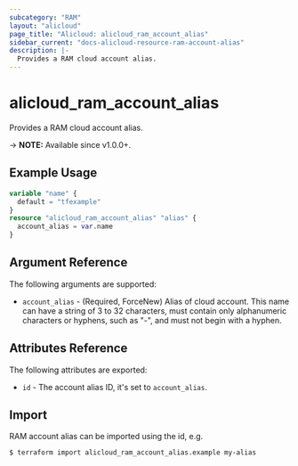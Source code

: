 ```yaml
---
subcategory: "RAM"
layout: "alicloud"
page_title: "Alicloud: alicloud_ram_account_alias"
sidebar_current: "docs-alicloud-resource-ram-account-alias"
description: |-
  Provides a RAM cloud account alias.
---
```


# alicloud_ram_account_alias

Provides a RAM cloud account alias.

-> **NOTE:** Available since v1.0.0+.

## Example Usage

```terraform
variable "name" {
  default = "tfexample"
}
resource "alicloud_ram_account_alias" "alias" {
  account_alias = var.name
}
```
## Argument Reference

The following arguments are supported:

* `account_alias` - (Required, ForceNew) Alias of cloud account. This name can have a string of 3 to 32 characters, must contain only alphanumeric characters or hyphens, such as "-", and must not begin with a hyphen.

## Attributes Reference

The following attributes are exported:

* `id` - The account alias ID, it's set to `account_alias`.

## Import
RAM account alias can be imported using the id, e.g.
```shell
$ terraform import alicloud_ram_account_alias.example my-alias
```
